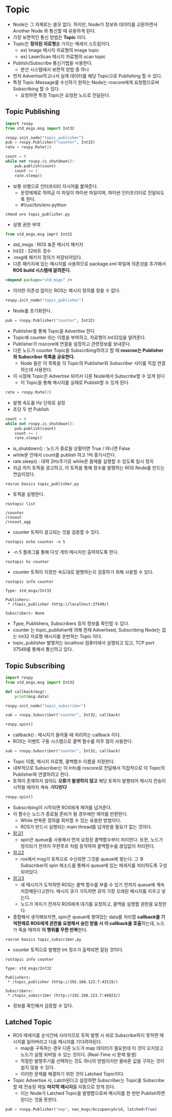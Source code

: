 # Topic
- Node는 그 자체로는 쓸모 없다. 하지만, Node가 정보와 데이터를 교환하면서 Another Node 와 통신할 때 유용하게 된다.
- 가장 보편적인 통신 방법은 **Topic** 이다.
- Topic은 **정의된 자료형**을 가지는 메세지 스트림이다.
  - ex) Image 메시지 자료형의 image topic
  - ex) LaserScan 메시지 자료형의 scan topic
- Publish/Subscribe 통신기법을 사용한다.
  - 분산 시스템에서 보편적 방법 중 하나
- 먼저 Advertise하고나서 실제 데이터를 해당 Topic으로 Publishing 할 수 있다.
- 특정 Topic Message를 수신하기 원하는 Node는 roscore에게 요청함으로써 Subscribing 할 수 있다.
  - 요청하면 특정 Topic은 요청한 노드로 전달된다.
## Topic Publishing
```python
import rospy
from std_msgs.msg import Int32

rospy.init_node("topic_publisher")
pub = rospy.Publisher("counter", Int32)
rate = rospy.Rate(2)

count = 0
while not rospy.is_shutdown():
    pub.publish(count)
    count += 1
    rate.sleep()
```
- 보통 쉬뱅으로 인터프리터 지시어를 붙여준다.
  - 운영체제로 하여금 이 파일이 파이썬 파일이며, 파이썬 인터프리터로 전달되도록 한다.
  - #!/usr/bin/env python
```shell
chmod u+x topic_publisher.py
```
- 실행 권한 부여
```python
from std_msgs.msg imprt Int32
```
- std\_msgs : ROS 표준 메시지 패키지
- Int32 : 32비트 정수
- .msg에 패키지 정의가 저장되어있다.
- 다른 패키지에 있는 메시지를 사용하므로 package.xml 파일에 의존성을 추가해서 **ROS build 시스템에 알려준다.**
```xml
<depend package="std_msgs" />
```
- 이러한 의존성 없이는 ROS는 메시지 정의를 찾을 수 없다.
```python
rospy.init_node("topic_publisher")
```
- Node를 초기화한다.
```python
pub = rospy.Publisher("counter", Int32)
```
- Publisher를 통해 Topic을 Advertise 한다
- Topic에 counter 라는 이름을 부여하고, 자료형이 Int32임을 알려준다.
- Publisher가 roscore에 연결을 설정하고 관련정보를 보내준다.
- 다른 노드가 counter Topic을 Subscribing하려고 할 때 **roscroe는 Publisher와 Subscriber 목록을 공유한다.**
  - Node 들은 이 목록을 각 Topic의 Publisher와 Subscriber 사이를 직접 연결하는데 사용한다.
- 이 시점에 Topic은 Advertise 되어서 다른 Node에서 Subscribe할 수 있게 된다
  - 이 Topic을 통해 메시지를 실제로 Publish할 수 있게 된다.
```python
rate = rospy.Rate(2)
```
- 발행 속도를 Hz 단위로 설정
- 초당 두 번 Publish
```python
count = 0
while not rospy.is_shutdown():
    pub.publish(count)
    count += 1
    rate.sleep()
```
- is\_shutdown() : 노드가 종료될 상황이면 True / 아니면 False
- while문 안에서 count를 publish 하고 1씩 증가시킨다.
- rate.sleep() : 대략 2Hz주기로 while문 몸체를 실행할 수 있도록 일시 정지
- 지금 까지 토픽을 광고하고, 이 토픽을 통해 정수를 발행하는 ROS Node를 만드는 연습이었다.
```shell
rosrun basics topic_publisher.py
```
- 토픽을 실행한다.
```shell
rostopic list
```
```shell
/counter
/rosout
/rosout_agg
```
- counter 토픽이 광고되는 것을 검증할 수 있다.
```shell
rostopic echo counter -n 5
```
- -n 5 플래그를 통해 다섯 개의 메시지만 출력하도록 한다.
```shell
rostopic hz counter
```
- counter 토픽이 지정한 속도대로 발행하는지 검증하기 위해 사용할 수 있다.
```shell
rostopic info counter
```
```shell
Type: std_msgs/Int32

Publishers: 
 * /topic_publisher (http://localhost:37549/)

Subscribers: None
```
- Type, Publishers, Subscribers 등의 정보를 확인할 수 있다.
- counter 는 topic\_publisher에 의해 현재 Advertised, Subscribing Node는 없는 Int32 자료형 메시지를 운반하는 Topic 이다.
- topic\_publisher 발행자는 localhost 컴퓨터에서 실행되고 있고, TCP port 37549를 통해서 통신하고 있다.
## Topic Subscribing
```python
import rospy
from std_msgs.msg import Int32

def callback(msg):
    print(msg.data)

rospy.init_node("topic_subscriber")

sub = rospy.Subscriber("counter", Int32, callback)

rospy.spin()
```
- callback() : 메시지가 들어올 때 처리하는 callback 이다.
- ROS는 이벤트 구동 시스템으로 콜백 함수를 아주 많이 사용한다.
```python
sub = rospy.Subscriber("counter", Int32, callback)
```
- Topic 이름, 메시지 자료형, 콜백함수 이름을 지정한다.
- 내부적으로 Subscriber는 이 Info를 roscore로 전달해서 직접적으로 이 Topic의 Publisher와 연결하려고 한다.
- 토픽이 존재하지 않아도 **오류가 발생하지 않고** 해당 토픽이 발행되어 메시지 전송이 시작될 때까지 계속 ***기다린다***
```python
rospy.spin()
```
- Subscribing이 시작되면 ROS에게 제어를 넘겨준다.
- 이 함수는 노드가 종료될 준비가 될 경우에만 제어를 반환한다.
  - While 반복문 정의를 회피할 수 있는 유용한 방법이다.
  - ROS가 반드시 실행되는 main thread를 넘겨받을 필요가 없는 것이다.
- [참고1](https://gnaseel.tistory.com/31)
  - spin은 queue를 사용해서 먼저 요청된 콜백함수부터 처리한다. 또한, 노드가 정지되기 전까지 무한루프 처럼 동작하여 콜백함수를 끊임없이 처리한다.
- [참고2](https://bigbigpark.tistory.com/29)
  - ros에서 msg가 토픽으로 수신되면 그것을 queue에 쌓는다. 그 후 Subscriber의 spin 메소드를 통해서 queue에 있는 메세지를 처리하도록 구성되어있다.
- [참고3](https://stella47.tistory.com/111)
  - 새 메시지가 도착하면 ROS는 콜백 함수를 부를 수 있기 전까지 queue에 계속 저장해둔다고한다. 메시지 큐가 가득차면 큐의 가장 오래된 메시지를 지우고 넣는다.
  - 노드가 꺼지기 전까지 ROS에게 대기를 요청하고, 콜백을 실행할 권한을 요청한다.
- 종합해서 생각해보자면, spin은 queue에 쌓여있는 data를 처리할 **callback을 기억한채로 ROS에게 권한을 요청해서 승인 받을 시 이 callback을 호출**하는데, 노드가 죽을 때까지 **이 행위를 무한 반복**한다.
```shell
rosrun basics topic_subscriber.py
```
- counter 토픽으로 발행한 Int 정수가 출력되면 잘된 것이다.
```shell
rostopic info counter
```
```shell
Type: std_msgs/Int32

Publishers: 
 * /topic_publisher (http://192.168.123.7:43119/)

Subscribers: 
 * /topic_subscriber (http://192.168.123.7:44023/)
```
- 정보를 확인해서 검증할 수 있다.
## Latched Topic
- ROS 메세지를 순식간에 사라지므로 토픽 발행 시 바로 Subscribe하지 못하면 메시지를 잃어버리고 다음 메시지를 기다려야된다.
  - map을 구독하는 경우 다른 노드가 map 데이터가 필요한데 이 것이 오지않고 노드가 실행 되버릴 수 있는 것이다. (Real-Time 시 문제 발생)
  - 적절한 발행주기를 선택하는 것도 하나의 방법이지만 올바른 값을 구하는 것이 쉽지 않을 수 있다.
  - 이러한 문제를 해결하기 위한 것이 Latched Topic이다.
- Topic Advertise 시, Latch된다고 설정하면 Subscriber는 Topic을 Subscribe할 때 전송된 제일 **마지막 메시지**를 자동으로 얻게 된다.
  - 이는 Node가 Latched Topic을 발행함으로써 메시지를 한 번만 Publish하면 된다는 것을 뜻한다.
```python
pub = rospy.Publisher("map", nav_msgs/OccupancyGrid, latched=True)
```

